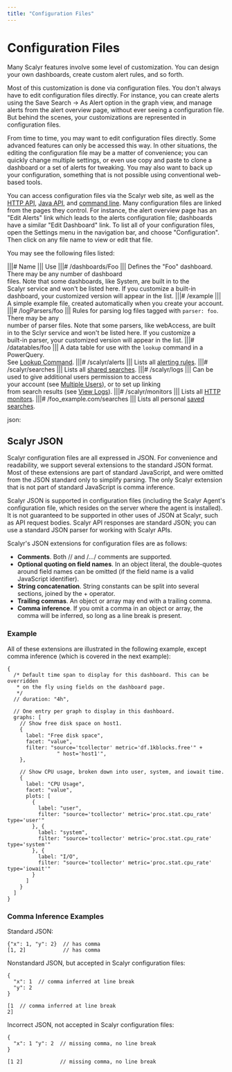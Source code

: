 ```yaml
---
title: "Configuration Files"
---
```


# Configuration Files

Many Scalyr features involve some level of customization. You can design your own dashboards, create
custom alert rules, and so forth.

Most of this customization is done via configuration files. You don't always have to edit configuration
files directly. For instance, you can create alerts using the Save Search -> As Alert option in the graph view,
and manage alerts from the alert overview page, without ever seeing a configuration file. But behind
the scenes, your customizations are represented in configuration files.

From time to time, you may want to edit configuration files directly. Some advanced features can
only be accessed this way. In other situations, the editing the configuration file may be a
matter of convenience; you can quickly change multiple settings, or even use copy and paste to
clone a dashboard or a set of alerts for tweaking. You may also want to back up your configuration,
something that is not possible using conventional web-based tools.

You can access configuration files via the Scalyr web site, as well as the [HTTP API](/help/api),
[Java API](/help/java-api), and [command line](/help/command-line). 
Many configuration files are linked from the pages they control. For instance, the alert overview page 
has an "Edit Alerts" link which leads to the alerts configuration file; dashboards have a similar 
"Edit Dashboard" link. To list all of your configuration files, open the Settings menu in the navigation 
bar, and choose "Configuration". Then click on any file name to view or edit that file.

You may see the following files listed:

|||# Name                         ||| Use
|||# /dashboards/Foo              ||| Defines the "Foo" dashboard. There may be any number of dashboard \
                                      files. Note that some dashboards, like System, are built in to the \
                                      Scalyr service and won't be listed here. If you customize a built-in \
                                      dashboard, your customized version will appear in the list.
|||# /example                     ||| A simple example file, created automatically when you create your account.
|||# /logParsers/foo              ||| Rules for parsing log files tagged with ``parser: foo``. There may be any \
                                      number of parser files. Note that some parsers, like webAccess, are built \
                                      in to the Sclyr service and won't be listed here. If you customize a \
                                      built-in parser, your customized version will appear in the list.
|||# /datatables/foo              ||| A data table for use with the ``lookup`` command in a PowerQuery. \
                                      See [Lookup Command](/help/power-queries#lookup).
|||# /scalyr/alerts               ||| Lists all [alerting rules](/help/alerts).
|||# /scalyr/searches             ||| Lists all [shared searches](/help/saved-searches#shared).
|||# /scalyr/logs                 ||| Can be used to give additional users permission to access \
                                      your account (see [Multiple Users](/help/users)), or to set up linking \
                                      from search results (see [View Logs](/help/view)).
|||# /scalyr/monitors             ||| Lists all [HTTP monitors](/help/monitors).
|||# /foo_example.com/searches   ||| Lists all personal [saved searches](/help/saved-searches).


json: <Scalyr JSON>
## Scalyr JSON 

Scalyr configuration files are all expressed in JSON. For convenience and readability, we support
several extensions to the standard JSON format. Most of these extensions are part of standard
JavaScript, and were omitted from the JSON standard only to simplify parsing. The only Scalyr
extension that is not part of standard JavaScript is comma inference.

Scalyr JSON is supported in configuration files (including the Scalyr Agent's configuration file,
which resides on the server where the agent is installed). It is not guaranteed to be supported in
other uses of JSON at Scalyr, such as API request bodies. Scalyr API responses are standard JSON;
you can use a standard JSON parser for working with Scalyr APIs.

Scalyr's JSON extensions for configuration files are as follows:

- **Comments**. Both // and /*...*/ comments are supported. 
- **Optional quoting on field names**. In an object literal, the double-quotes around field
  names can be omitted (if the field name is a valid JavaScript identifier).  
- **String concatenation**. String constants can be split into several sections, joined by
  the + operator. 
- **Trailing commas**. An object or array may end with a trailing comma. 
- **Comma inference**. If you omit a comma in an object or array, the comma will be inferred,
  so long as a line break is present.

### Example

All of these extensions are illustrated in the following example, except comma inference
(which is covered in the next example):

    {
      /* Default time span to display for this dashboard. This can be overridden
       * on the fly using fields on the dashboard page.
       */
      // duration: "4h",
      
      // One entry per graph to display in this dashboard.
      graphs: [
        // Show free disk space on host1.
        {
          label: "Free disk space",
          facet: "value",
          filter: "source='tcollector' metric='df.1kblocks.free'" +
                    " host='host1'",
        },
        
        // Show CPU usage, broken down into user, system, and iowait time.
        {
          label: "CPU Usage",
          facet: "value",
          plots: [
            {
              label: "user",
              filter: "source='tcollector' metric='proc.stat.cpu_rate' type='user'"
            }, {
              label: "system",
              filter: "source='tcollector' metric='proc.stat.cpu_rate' type='system'"
            }, {
              label: "I/O",
              filter: "source='tcollector' metric='proc.stat.cpu_rate' type='iowait'"
            }
          ]
        }
      ]
    }

### Comma Inference Examples

Standard JSON:

    {"x": 1, "y": 2}  // has comma
    [1, 2]            // has comma

Nonstandard JSON, but accepted in Scalyr configuration files:

    {
      "x": 1  // comma inferred at line break
      "y": 2
    }
     
    [1  // comma inferred at line break
    2]

Incorrect JSON, not accepted in Scalyr configuration files:

    {
      "x": 1 "y": 2  // missing comma, no line break
    }                
     
    [1 2]            // missing comma, no line break
